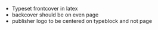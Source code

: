 * Typeset frontcover in latex
* backcover should be on even page
* publisher logo to be centered on typeblock and not page